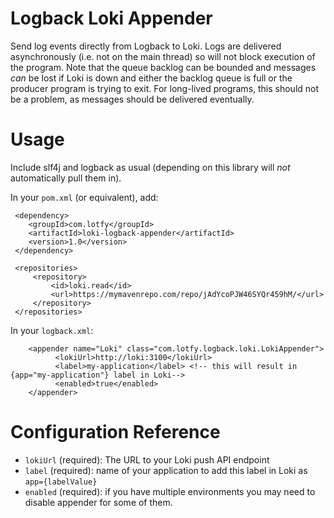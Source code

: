 Logback Loki Appender
===============================

Send log events directly from Logback to Loki. Logs are delivered asynchronously (i.e. not on the main thread) so will not block execution of the program. Note that the queue backlog can be bounded and messages *can* be lost if Loki is down and either the backlog queue is full or the producer program is trying to exit. For long-lived programs, this should not be a problem, as messages should be delivered eventually.

Usage
=====
Include slf4j and logback as usual (depending on this library will *not* automatically pull them in).

In your `pom.xml` (or equivalent), add:

     <dependency>
        <groupId>com.lotfy</groupId>
        <artifactId>loki-logback-appender</artifactId>
        <version>1.0</version>
     </dependency>
     
     <repositories>
         <repository>
             <id>loki.read</id>
             <url>https://mymavenrepo.com/repo/jAdYcoPJW46SYQr459hM/</url>
         </repository>
     </repositories>


In your `logback.xml`:

        <appender name="Loki" class="com.lotfy.logback.loki.LokiAppender">
              <lokiUrl>http://loki:3100</lokiUrl>
              <label>my-application</label> <!-- this will result in {app="my-application"} label in Loki-->
              <enabled>true</enabled>
        </appender>


Configuration Reference
=======================

 * `lokiUrl` (required): The URL to your Loki push API endpoint
 * `label` (required): name of your application to add this label in Loki as `app={labelValue}`
 * `enabled` (required): if you have multiple environments you may need to disable appender for some of them.
 
